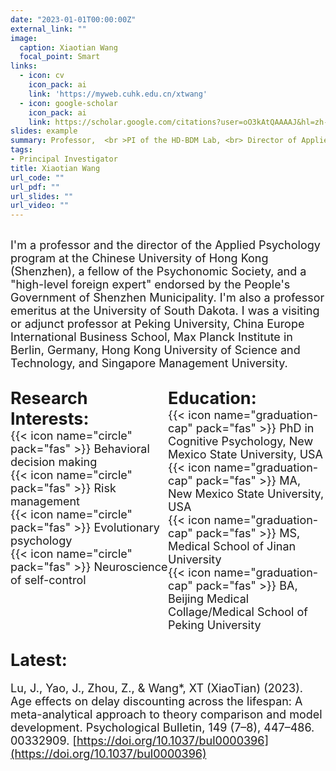 ```yaml
---
date: "2023-01-01T00:00:00Z"
external_link: ""
image:
  caption: Xiaotian Wang
  focal_point: Smart
links:
  - icon: cv
    icon_pack: ai
    link: 'https://myweb.cuhk.edu.cn/xtwang'
  - icon: google-scholar
    icon_pack: ai
    link: https://scholar.google.com/citations?user=oO3kAtQAAAAJ&hl=zh-CN
slides: example
summary: Professor,  <br >PI of the HD-BDM Lab, <br> Director of Applied Psychology Programme at CUHKSZ
tags:
- Principal Investigator
title: Xiaotian Wang
url_code: ""
url_pdf: ""
url_slides: ""
url_video: ""
---
```

## <blank>
<span style="font-size: 18px;">I'm a professor and the director of the Applied Psychology program at the Chinese University of Hong Kong (Shenzhen), a fellow of the Psychonomic Society, and a "high-level foreign expert" endorsed by the People's Government of Shenzhen Municipality. I'm also a professor emeritus at the University of South Dakota. I was a visiting or adjunct professor at Peking University, China Europe International Business School, Max Planck Institute in Berlin, Germany, Hong Kong University of Science and Technology, and Singapore Management University.</span>
<br>
## <blank>
<div style="display: flex;">
  <div style="flex: 1;">
    <strong style="font-size: 27px;">Research Interests:</strong><br>
    <span style="font-size: 18px;">{{< icon name="circle" pack="fas" >}} Behavioral decision making</span><br>
    <span style="font-size: 18px;">{{< icon name="circle" pack="fas" >}} Risk management</span><br>
    <span style="font-size: 18px;">{{< icon name="circle" pack="fas" >}} Evolutionary psychology</span><br>
    <span style="font-size: 18px;">{{< icon name="circle" pack="fas" >}} Neuroscience of self-control</span><br>

  </div>
  <div style="flex: 1;">
    <strong style="font-size: 27px;">Education:</strong><br>
    <span style="font-size: 18px;">{{< icon name="graduation-cap" pack="fas" >}} PhD in Cognitive Psychology, New Mexico State University, USA</span><br>
    <span style="font-size: 18px;">{{< icon name="graduation-cap" pack="fas" >}} MA, New Mexico State University, USA</span><br>
    <span style="font-size: 18px;">{{< icon name="graduation-cap" pack="fas" >}} MS, Medical School of Jinan University</span><br>
    <span style="font-size: 18px;">{{< icon name="graduation-cap" pack="fas" >}} BA, Beijing Medical Collage/Medical School of Peking University</span><br>
  </div>
</div>

## <strong style="font-size: 27px;">Latest:</strong>
<span style="font-size: 18px;">Lu, J., Yao, J., Zhou, Z., & Wang*, XT (XiaoTian) (2023). Age effects on delay discounting across the lifespan: A meta-analytical approach to theory comparison and model development. Psychological Bulletin, 149 (7–8), 447–486. 00332909. [https://doi.org/10.1037/bul0000396](https://doi.org/10.1037/bul0000396)</span>